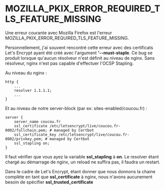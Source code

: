 # MOZILLA_PKIX_ERROR_REQUIRED_TLS_FEATURE_MISSING

Une erreur courante avec Mozilla Firefox est l'erreur
MOZILLA_PKIX_ERROR_REQUIRED_TLS_FEATURE_MISSING.

Personnellement, j'ai souvent rencontré cette erreur avec des
certificats Let's Encrypt ayant été créé avec l'argument
**'--must-staple**. Ce bug se produit lorsque qu'aucun résolveur n'est
définit au niveau de nginx. Sans résolveur, nginx n'est pas capable
d'effectuer l'OCSP Stapling.

Au niveau du nginx :

```nginx
http {
    ...
    resolver 1.1.1.1;
    ...
}
```

Et au niveau de notre server-block (par ex: sites-enabled/coucou.fr) :

```nginx
server {
    server_name coucou.fr
    ssl_certificate /etc/letsencrypt/live/coucou.fr-0002/fullchain.pem; # managed by Certbot
    ssl_certificate_key /etc/letsencrypt/live/coucou.fr-0002/privkey.pem; # managed by Certbot
    ssl_stapling on;
}
```

Il faut vérifier que vous ayez la variable **ssl_stapling** à **on**. Le
resolver étant chargé au démarrage de nginx, un reload ne suffira pas,
il faudra un restart.

Dans le cadre de Let's Encrypt, étant donner que nous donnons la chaine
complète en tant que **ssl_certificate** à nginx, nous n'avons
aucunement besoin de spécifier **ssl_trusted_certificate**
